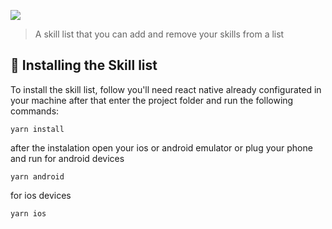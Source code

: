 
![](https://imgur.com/a/0dLsNMV.gif)

> A skill list that you can add and remove your skills from a list


## 🚀 Installing the Skill list

To install the skill list, follow you'll need react native already configurated in your machine
after that enter the project folder and run the following commands:

```
yarn install
```
after the instalation open your ios or android emulator or plug your phone and run
for android devices
```
yarn android
```
for ios devices
```
yarn ios
```
